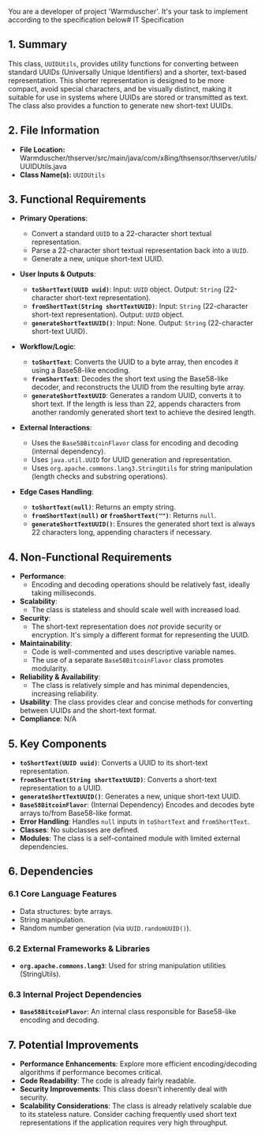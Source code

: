 You are a developer of project 'Warmduscher'. It's your task to implement according to the specification below# IT Specification

## 1. Summary

This class, `UUIDUtils`, provides utility functions for converting between standard UUIDs (Universally Unique Identifiers) and a shorter, text-based representation. This shorter representation is designed to be more compact, avoid special characters, and be visually distinct, making it suitable for use in systems where UUIDs are stored or transmitted as text. The class also provides a function to generate new short-text UUIDs.

## 2. File Information

- **File Location:** Warmduscher/thserver/src/main/java/com/x8ing/thsensor/thserver/utils/UUIDUtils.java
- **Class Name(s):** `UUIDUtils`

## 3. Functional Requirements

- **Primary Operations**:
    - Convert a standard `UUID` to a 22-character short textual representation.
    - Parse a 22-character short textual representation back into a `UUID`.
    - Generate a new, unique short-text UUID.

- **User Inputs & Outputs**:
    - **`toShortText(UUID uuid)`**:  Input: `UUID` object. Output: `String` (22-character short-text representation).
    - **`fromShortText(String shortTextUUID)`**: Input: `String` (22-character short-text representation). Output: `UUID` object.
    - **`generateShortTextUUID()`**:  Input: None. Output: `String` (22-character short-text UUID).

- **Workflow/Logic**:
    - **`toShortText`**: Converts the UUID to a byte array, then encodes it using a Base58-like encoding.
    - **`fromShortText`**: Decodes the short text using the Base58-like decoder, and reconstructs the UUID from the resulting byte array.
    - **`generateShortTextUUID`**: Generates a random UUID, converts it to short text. If the length is less than 22, appends characters from another randomly generated short text to achieve the desired length.

- **External Interactions**:
    -  Uses the `Base58BitcoinFlavor` class for encoding and decoding (internal dependency).
    -  Uses `java.util.UUID` for UUID generation and representation.
    - Uses `org.apache.commons.lang3.StringUtils` for string manipulation (length checks and substring operations).

- **Edge Cases Handling**:
    - **`toShortText(null)`**: Returns an empty string.
    - **`fromShortText(null)` or `fromShortText("")`**: Returns `null`.
    - **`generateShortTextUUID()`**: Ensures the generated short text is always 22 characters long, appending characters if necessary.

## 4. Non-Functional Requirements

- **Performance**:
    - Encoding and decoding operations should be relatively fast, ideally taking milliseconds.
- **Scalability**:
    - The class is stateless and should scale well with increased load.
- **Security**:
    - The short-text representation does *not* provide security or encryption. It's simply a different format for representing the UUID.
- **Maintainability**:
    - Code is well-commented and uses descriptive variable names.
    -  The use of a separate `Base58BitcoinFlavor` class promotes modularity.
- **Reliability & Availability**:
    - The class is relatively simple and has minimal dependencies, increasing reliability.
- **Usability**:  The class provides clear and concise methods for converting between UUIDs and the short-text format.
- **Compliance**: N/A

## 5. Key Components

- **`toShortText(UUID uuid)`**: Converts a UUID to its short-text representation.
- **`fromShortText(String shortTextUUID)`**: Converts a short-text representation to a UUID.
- **`generateShortTextUUID()`**: Generates a new, unique short-text UUID.
- **`Base58BitcoinFlavor`**: (Internal Dependency) Encodes and decodes byte arrays to/from Base58-like format.
- **Error Handling**: Handles `null` inputs in `toShortText` and `fromShortText`.
- **Classes**: No subclasses are defined.
- **Modules**: The class is a self-contained module with limited external dependencies.

## 6. Dependencies

### 6.1 Core Language Features

- Data structures: byte arrays.
- String manipulation.
- Random number generation (via `UUID.randomUUID()`).

### 6.2 External Frameworks & Libraries

- **`org.apache.commons.lang3`**: Used for string manipulation utilities (StringUtils).

### 6.3 Internal Project Dependencies

- **`Base58BitcoinFlavor`**:  An internal class responsible for Base58-like encoding and decoding.

## 7. Potential Improvements

- **Performance Enhancements**:  Explore more efficient encoding/decoding algorithms if performance becomes critical.
- **Code Readability**: The code is already fairly readable.
- **Security Improvements**: This class doesn't inherently deal with security.
- **Scalability Considerations**: The class is already relatively scalable due to its stateless nature. Consider caching frequently used short text representations if the application requires very high throughput.